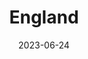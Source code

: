 ---
title: "England"
type: country
cities:
  - London
date: 2023-06-24
hashtag: england
subdivision-of:
  - United Kingdom
tags:
  - English
  - country
---